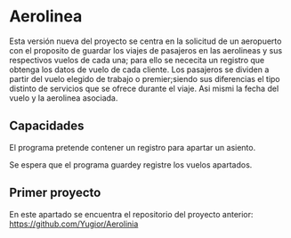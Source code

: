 # Aerolinea

Esta versión nueva del proyecto se centra en la solicitud de un aeropuerto con el proposito de guardar los viajes de pasajeros en las aerolineas y sus respectivos vuelos de cada una; para ello se nececita un registro que obtenga los datos de vuelo de cada cliente. Los pasajeros se dividen a partir del vuelo elegido de trabajo o premier;siendo sus diferencias el tipo distinto de servicios que se ofrece durante el viaje. Asi mismi la fecha del vuelo y la aerolinea asociada. 

## Capacidades

El programa pretende contener un registro para apartar un asiento.

Se espera que el programa guardey registre los vuelos apartados.


## Primer proyecto

En este apartado se encuentra el repositorio del proyecto anterior:  https://github.com/Yugior/Aerolinia

